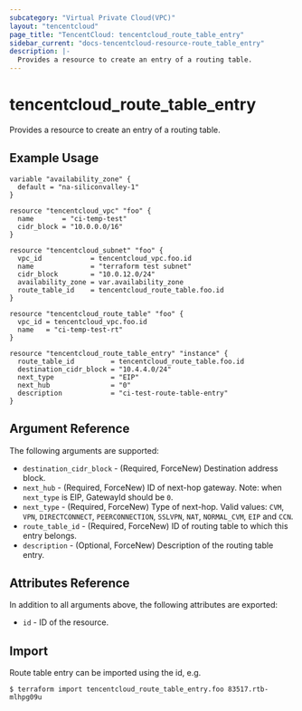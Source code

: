 ```yaml
---
subcategory: "Virtual Private Cloud(VPC)"
layout: "tencentcloud"
page_title: "TencentCloud: tencentcloud_route_table_entry"
sidebar_current: "docs-tencentcloud-resource-route_table_entry"
description: |-
  Provides a resource to create an entry of a routing table.
---
```


# tencentcloud_route_table_entry

Provides a resource to create an entry of a routing table.

## Example Usage

```hcl
variable "availability_zone" {
  default = "na-siliconvalley-1"
}

resource "tencentcloud_vpc" "foo" {
  name       = "ci-temp-test"
  cidr_block = "10.0.0.0/16"
}

resource "tencentcloud_subnet" "foo" {
  vpc_id            = tencentcloud_vpc.foo.id
  name              = "terraform test subnet"
  cidr_block        = "10.0.12.0/24"
  availability_zone = var.availability_zone
  route_table_id    = tencentcloud_route_table.foo.id
}

resource "tencentcloud_route_table" "foo" {
  vpc_id = tencentcloud_vpc.foo.id
  name   = "ci-temp-test-rt"
}

resource "tencentcloud_route_table_entry" "instance" {
  route_table_id         = tencentcloud_route_table.foo.id
  destination_cidr_block = "10.4.4.0/24"
  next_type              = "EIP"
  next_hub               = "0"
  description            = "ci-test-route-table-entry"
}
```

## Argument Reference

The following arguments are supported:

* `destination_cidr_block` - (Required, ForceNew) Destination address block.
* `next_hub` - (Required, ForceNew) ID of next-hop gateway. Note: when `next_type` is EIP, GatewayId should be `0`.
* `next_type` - (Required, ForceNew) Type of next-hop. Valid values: `CVM`, `VPN`, `DIRECTCONNECT`, `PEERCONNECTION`, `SSLVPN`, `NAT`, `NORMAL_CVM`, `EIP` and `CCN`.
* `route_table_id` - (Required, ForceNew) ID of routing table to which this entry belongs.
* `description` - (Optional, ForceNew) Description of the routing table entry.

## Attributes Reference

In addition to all arguments above, the following attributes are exported:

* `id` - ID of the resource.



## Import

Route table entry can be imported using the id, e.g.

```
$ terraform import tencentcloud_route_table_entry.foo 83517.rtb-mlhpg09u
```

